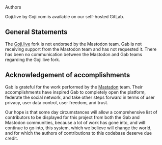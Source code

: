 Authors

Goji.live by Goji.com is available on our self-hosted GitLab.

## General Statements

The [Goji.live](https://gitlab.com/goji-live/goji-social) fork is not endorsed by the Mastodon team. Gab is not receiving support from the Mastodon team and has not requested it. There has been no communication between the Mastodon and Gab teams regarding the Goji.live fork.

## Acknowledgement of accomplishments

Gab is grateful for the work performed by the [Mastadon](https://github.com/tootsuite/mastodon) team. Their accomplishments have inspired Gab to completely open the platform, federate the social network, and take other steps forward in terms of user privacy, user data control, user freedom, and trust.

Our hope is that some day circumstances will allow a comprehensive list of contributors to be displayed for this project from both the Gab and Mastodon communities, because a lot of work has gone into, and will continue to go into, this system, which we believe will change the world, and for which the authors of contributions to this codebase deserve due credit.
